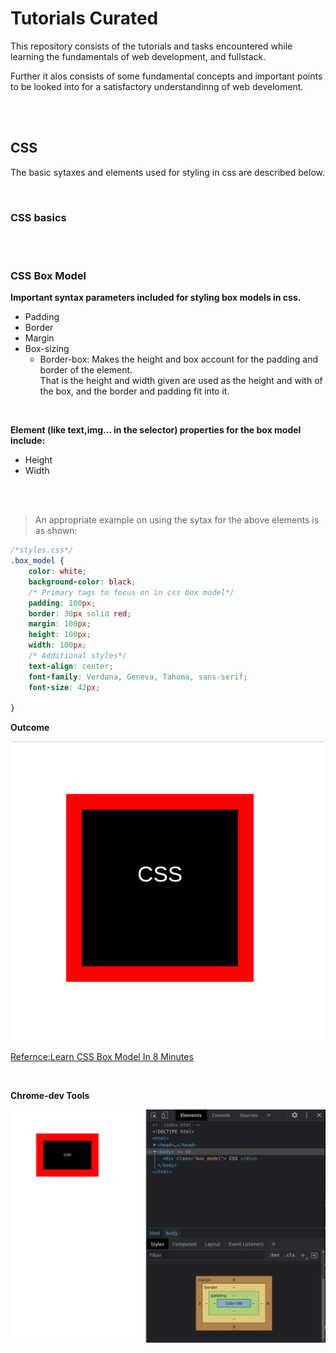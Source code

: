 # Tutorials Curated

This repository consists of the tutorials and tasks encountered while learning the fundamentals of web development, and fullstack.

Further it alos consists of some fundamental concepts and important points to be looked into for a satisfactory understandinng of web develoment.

<br />
<br />

## CSS

The basic sytaxes and elements used for styling in css are described below.

<br />

### **CSS basics**

<br />
<br />

### **CSS Box Model**

**Important syntax parameters included for styling box models in css.**

- Padding 
- Border
- Margin
- Box-sizing 
    - Border-box: Makes the height and box account for the padding and border of the element.<br />That is the height and width given are used as the height and with of the box, and the border and padding fit into it.

<br />

**Element (like text,img... in the selector) properties for the box model include:**

- Height 
- Width

<br />
<br />

> An appropriate example on using the sytax for the above elements is as shown:
```css
/*styles.css*/
.box_model {
    color: white;
    background-color: black;
    /* Primary tags to focus on in css box model*/
    padding: 100px;
    border: 30px solid red;
    margin: 100px;
    height: 100px;
    width: 100px;
    /* Additional styles*/
    text-align: center;
    font-family: Verdana, Geneva, Tahoma, sans-serif;
    font-size: 42px;

}
```
**Outcome**

![css-box outcome](./resources/outcome_cssbox.png)

[Refernce:Learn CSS Box Model In 8 Minutes](https://www.youtube.com/watch?v=rIO5326FgPE)

<br />


**Chrome-dev Tools**

<img src="./resources/chrome_devTools.png" alt="chrome-dev tools" style="width:900px; height:auto">

